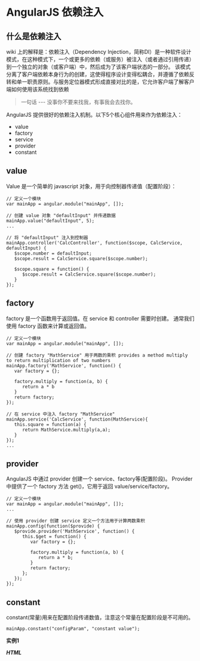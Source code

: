 # AngularJS 依赖注入

## 什么是依赖注入

wiki 上的解释是：依赖注入（Dependency Injection，简称DI）是一种软件设计模式，在这种模式下，一个或更多的依赖（或服务）被注入（或者通过引用传递）到一个独立的对象（或客户端）中，然后成为了该客户端状态的一部分。
该模式分离了客户端依赖本身行为的创建，这使得程序设计变得松耦合，并遵循了依赖反转和单一职责原则。与服务定位器模式形成直接对比的是，它允许客户端了解客户端如何使用该系统找到依赖

> 一句话 --- 没事你不要来找我，有事我会去找你。

AngularJS 提供很好的依赖注入机制。以下5个核心组件用来作为依赖注入：

- value
- factory
- service
- provider
- constant

## value

Value 是一个简单的 javascript 对象，用于向控制器传递值（配置阶段）：

```
// 定义一个模块
var mainApp = angular.module("mainApp", []);

// 创建 value 对象 "defaultInput" 并传递数据
mainApp.value("defaultInput", 5);
...

// 将 "defaultInput" 注入到控制器
mainApp.controller('CalcController', function($scope, CalcService, defaultInput) {
   $scope.number = defaultInput;
   $scope.result = CalcService.square($scope.number);
   
   $scope.square = function() {
      $scope.result = CalcService.square($scope.number);
   }
});
```

## factory

factory 是一个函数用于返回值。在 service 和 controller 需要时创建。
通常我们使用 factory 函数来计算或返回值。

```
// 定义一个模块
var mainApp = angular.module("mainApp", []);

// 创建 factory "MathService" 用于两数的乘积 provides a method multiply to return multiplication of two numbers
mainApp.factory('MathService', function() {
   var factory = {};
   
   factory.multiply = function(a, b) {
      return a * b
   }
   return factory;
}); 

// 在 service 中注入 factory "MathService"
mainApp.service('CalcService', function(MathService){
   this.square = function(a) {
      return MathService.multiply(a,a);
   }
});
...
```

## provider

AngularJS 中通过 provider 创建一个 service、factory等(配置阶段)。
Provider 中提供了一个 factory 方法 get()，它用于返回 value/service/factory。

```
// 定义一个模块
var mainApp = angular.module("mainApp", []);
...

// 使用 provider 创建 service 定义一个方法用于计算两数乘积
mainApp.config(function($provide) {
   $provide.provider('MathService', function() {
      this.$get = function() {
         var factory = {};  
         
         factory.multiply = function(a, b) {
            return a * b; 
         }
         return factory;
      };
   });
});
```

## constant

constant(常量)用来在配置阶段传递数值，注意这个常量在配置阶段是不可用的。

```
mainApp.constant("configParam", "constant value");
```

**实例1**

***HTML***

```